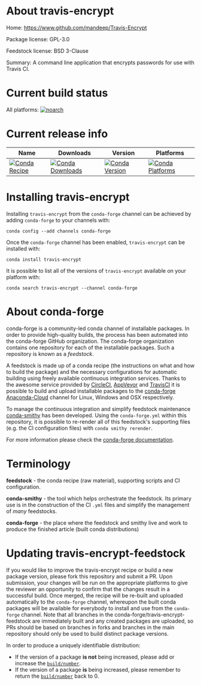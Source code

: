 About travis-encrypt
====================

Home: https://www.github.com/mandeep/Travis-Encrypt

Package license: GPL-3.0

Feedstock license: BSD 3-Clause

Summary: A command line application that encrypts passwords for use with Travis CI.



Current build status
====================

All platforms:
[![noarch](https://img.shields.io/circleci/project/github/conda-forge/travis-encrypt-feedstock/master.svg?label=noarch)](https://circleci.com/gh/conda-forge/travis-encrypt-feedstock)

Current release info
====================

| Name | Downloads | Version | Platforms |
| --- | --- | --- | --- |
| [![Conda Recipe](https://img.shields.io/badge/recipe-travis--encrypt-green.svg)](https://anaconda.org/conda-forge/travis-encrypt) | [![Conda Downloads](https://img.shields.io/conda/dn/conda-forge/travis-encrypt.svg)](https://anaconda.org/conda-forge/travis-encrypt) | [![Conda Version](https://img.shields.io/conda/vn/conda-forge/travis-encrypt.svg)](https://anaconda.org/conda-forge/travis-encrypt) | [![Conda Platforms](https://img.shields.io/conda/pn/conda-forge/travis-encrypt.svg)](https://anaconda.org/conda-forge/travis-encrypt) |

Installing travis-encrypt
=========================

Installing `travis-encrypt` from the `conda-forge` channel can be achieved by adding `conda-forge` to your channels with:

```
conda config --add channels conda-forge
```

Once the `conda-forge` channel has been enabled, `travis-encrypt` can be installed with:

```
conda install travis-encrypt
```

It is possible to list all of the versions of `travis-encrypt` available on your platform with:

```
conda search travis-encrypt --channel conda-forge
```


About conda-forge
=================

conda-forge is a community-led conda channel of installable packages.
In order to provide high-quality builds, the process has been automated into the
conda-forge GitHub organization. The conda-forge organization contains one repository
for each of the installable packages. Such a repository is known as a *feedstock*.

A feedstock is made up of a conda recipe (the instructions on what and how to build
the package) and the necessary configurations for automatic building using freely
available continuous integration services. Thanks to the awesome service provided by
[CircleCI](https://circleci.com/), [AppVeyor](http://www.appveyor.com/)
and [TravisCI](https://travis-ci.org/) it is possible to build and upload installable
packages to the [conda-forge](https://anaconda.org/conda-forge)
[Anaconda-Cloud](http://docs.anaconda.org/) channel for Linux, Windows and OSX respectively.

To manage the continuous integration and simplify feedstock maintenance
[conda-smithy](http://github.com/conda-forge/conda-smithy) has been developed.
Using the ``conda-forge.yml`` within this repository, it is possible to re-render all of
this feedstock's supporting files (e.g. the CI configuration files) with ``conda smithy rerender``.

For more information please check the [conda-forge documentation](https://conda-forge.org/docs/).

Terminology
===========

**feedstock** - the conda recipe (raw material), supporting scripts and CI configuration.

**conda-smithy** - the tool which helps orchestrate the feedstock.
                   Its primary use is in the construction of the CI ``.yml`` files
                   and simplify the management of *many* feedstocks.

**conda-forge** - the place where the feedstock and smithy live and work to
                  produce the finished article (built conda distributions)


Updating travis-encrypt-feedstock
=================================

If you would like to improve the travis-encrypt recipe or build a new
package version, please fork this repository and submit a PR. Upon submission,
your changes will be run on the appropriate platforms to give the reviewer an
opportunity to confirm that the changes result in a successful build. Once
merged, the recipe will be re-built and uploaded automatically to the
`conda-forge` channel, whereupon the built conda packages will be available for
everybody to install and use from the `conda-forge` channel.
Note that all branches in the conda-forge/travis-encrypt-feedstock are
immediately built and any created packages are uploaded, so PRs should be based
on branches in forks and branches in the main repository should only be used to
build distinct package versions.

In order to produce a uniquely identifiable distribution:
 * If the version of a package **is not** being increased, please add or increase
   the [``build/number``](http://conda.pydata.org/docs/building/meta-yaml.html#build-number-and-string).
 * If the version of a package **is** being increased, please remember to return
   the [``build/number``](http://conda.pydata.org/docs/building/meta-yaml.html#build-number-and-string)
   back to 0.